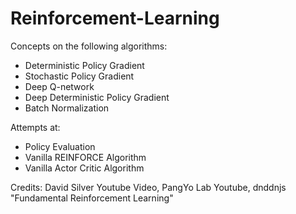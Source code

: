 # Reinforcement-Learning

Concepts on the following algorithms:

- Deterministic Policy Gradient
- Stochastic Policy Gradient
- Deep Q-network
- Deep Deterministic Policy Gradient
- Batch Normalization

Attempts at:

- Policy Evaluation
- Vanilla REINFORCE Algorithm
- Vanilla Actor Critic Algorithm


Credits: David Silver Youtube Video, PangYo Lab Youtube, dnddnjs "Fundamental Reinforcement Learning"
